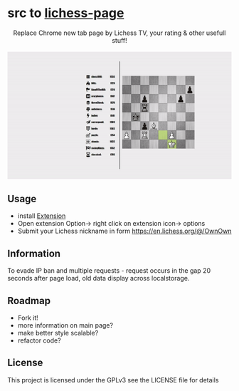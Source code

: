 # src to [lichess-page](https://chrome.google.com/webstore/detail/lichess-page/mckbhoccfkhafmkeiemcgoobfjplndin)




<p align="center">
 Replace Chrome new tab page by Lichess TV, your rating & other usefull stuff!
 <br><br>
 <img src="example-page.gif?raw=true " alt="example">
</p>



## Usage
- install [Extension](https://chrome.google.com/webstore/detail/lichess-page/mckbhoccfkhafmkeiemcgoobfjplndin)
- Open extension Option-> right click on extension icon-> options
- Submit your Lichess nickname in form https://en.lichess.org/@/OwnOwn

## Information
To evade IP ban and multiple requests - request occurs in the gap 20 seconds after page load, old data display across localstorage.

## Roadmap
- Fork it!
- more information on main page?
- make better style scalable?
- refactor code?




## License
This project is licensed under the GPLv3 see the LICENSE file for details

